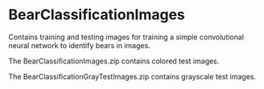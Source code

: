 # BearClassificationImages
Contains training and testing images for training a simple convolutional neural network to identify bears in images.

The BearClassificationImages.zip contains colored test images.

The BearClassificationGrayTestImages.zip contains grayscale test images.
